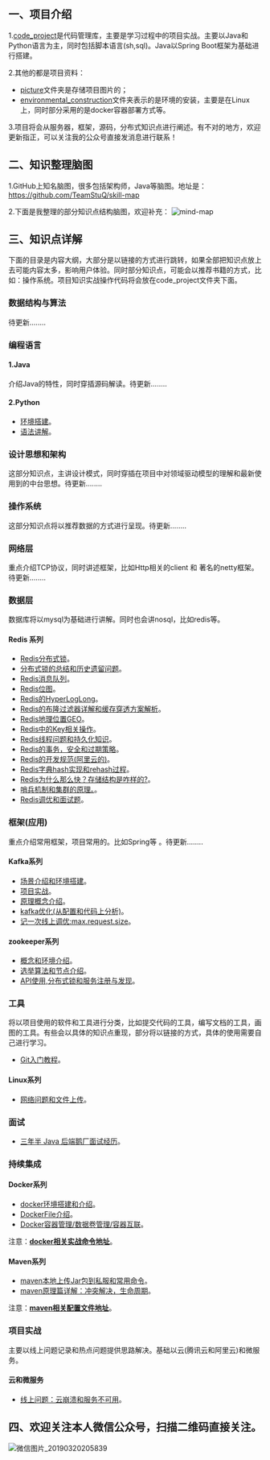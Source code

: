 ## 一、项目介绍
1.[code_project](https://github.com/zfrHJ/aaron_architecture_road/tree/master/code_project)是代码管理库，主要是学习过程中的项目实战。主要以Java和Python语言为主，同时包括脚本语言(sh,sql)。Java以Spring Boot框架为基础进行搭建。

2.其他的都是项目资料：
* [picture](https://github.com/zfrHJ/aaron_architecture_road/tree/master/picture)文件夹是存储项目图片的；  
* [environmental_construction](https://github.com/zfrHJ/aaron_architecture_road/tree/master/environmental_construction)文件夹表示的是环境的安装，主要是在Linux上，同时部分采用的是docker容器部署方式等。

3.项目将会从服务器，框架，源码，分布式知识点进行阐述。有不对的地方，欢迎更新指正，可以关注我的公众号直接发消息进行联系！

## 二、知识整理脑图
1.GitHub上知名脑图，很多包括架构师，Java等脑图。地址是：https://github.com/TeamStuQ/skill-map

2.下面是我整理的部分知识点结构脑图，欢迎补充：
![mind-map](https://github.com/zfrHJ/aaron_architecture_road/blob/master/picture/mind-map.png)

## 三、知识点详解
下面的目录是内容大纲，大部分是以链接的方式进行跳转，如果全部把知识点放上去可能内容太多，影响用户体验。同时部分知识点，可能会以推荐书籍的方式，比如：操作系统。项目知识实战操作代码将会放在code_project文件夹下面。

### 数据结构与算法
待更新........

### 编程语言

#### 1.Java
介绍Java的特性，同时穿插源码解读。待更新........

#### 2.Python
* [环境搭建](https://mp.weixin.qq.com/s/d2C_fnbhErABT8Mwhhk5OQ)。  
* [语法讲解](https://mp.weixin.qq.com/s/TQY_ciSeFKQxRv1Q5twqyw)。

### 设计思想和架构
这部分知识点，主讲设计模式，同时穿插在项目中对领域驱动模型的理解和最新使用到的中台思想。待更新........

### 操作系统
这部分知识点将以推荐数据的方式进行呈现。待更新........

### 网络层
重点介绍TCP协议，同时讲述框架，比如Http相关的client 和 著名的netty框架。待更新........

### 数据层
数据库将以mysql为基础进行讲解。同时也会讲nosql，比如redis等。

#### Redis 系列
* [Redis分布式锁](https://mp.weixin.qq.com/s/bxIZDcmh7XW5xDuiHQ61nw)。  
* [分布式锁的总结和历史遗留问题](https://mp.weixin.qq.com/s/Y3zQewWeTSIR04IGTZcV9w)。  
* [Redis消息队列](https://mp.weixin.qq.com/s/u_WN87XJ96LVlZEMuZF91w)。  
* [Redis位图](https://mp.weixin.qq.com/s/qVNmNQnd20rtvpkSz_Lr7A)。  
* [Redis的HyperLogLong](https://mp.weixin.qq.com/s/1YNMG13l0881rZvjaS2YXw)。  
* [Redis的布隆过滤器详解和缓存穿透方案解析](https://mp.weixin.qq.com/s/gKVWCGUnCL8HtIuM3U-_6g)。  
* [Redis地理位置GEO](https://mp.weixin.qq.com/s/Bt6amvb0X6CHrDM2ntPN8A)。  
* [Redis中的Key相关操作](https://mp.weixin.qq.com/s/3bELqu1aU-U-pYra9BoMMg)。  
* [Redis线程问题和持久化知识](https://mp.weixin.qq.com/s/ykiN5Vxsb_-IXzdS2lPaFQ)。  
* [Redis的事务，安全和过期策略](https://mp.weixin.qq.com/s/TxsuNnV7BgAqMjfFQBNpBA)。  
* [Redis的开发规范(阿里云的)](https://mp.weixin.qq.com/s/8DAErvYvNMRrLfUdhqqkJw)。  
* [Redis字典hash实现和rehash过程](https://mp.weixin.qq.com/s/mYkdZeULsyHbvx6OqdMSPg)。  
* [Redis为什么那么快？存储结构是咋样的?](https://mp.weixin.qq.com/s/WrXxtrw1S6_OZ7b9AsWZxg)。  
* [哨兵机制和集群的原理。](https://mp.weixin.qq.com/s/I2b6OO1Sg3vmymuAPUru-w)。  
* [Redis调优和面试题](https://mp.weixin.qq.com/s/oqWaZsahTYFudWDbfGPUbw)。  

### 框架(应用)
重点介绍常用框架，项目常用的。比如Spring等 。待更新........

#### Kafka系列
* [场景介绍和环境搭建](https://mp.weixin.qq.com/s/IKSPS5Ile3JnCSkvTrRxwA)。  
* [项目实战](https://mp.weixin.qq.com/s/GHx1GTlJFHpzQNqPpJ68LA)。  
* [原理概念介绍](https://mp.weixin.qq.com/s/77CgXVuCuq77vZfzrrVI2Q)。  
* [kafka优化(从配置和代码上分析)](https://mp.weixin.qq.com/s/Pp5Aq5SUdbXDosmWifLmrQ)。  
* [记一次线上调优:max.request.size](https://mp.weixin.qq.com/s/7QHdmIxo8AYZbhw0zcTVnQ)。

#### zookeeper系列
* [概念和环境介绍](https://mp.weixin.qq.com/s/wn0Evzf4hj6gEd2wV773UA)。
* [选举算法和节点介绍](https://mp.weixin.qq.com/s/MOfHU7R2-pG8eqb7YkHFGA)。
* [API使用,分布式锁和服务注册与发现](https://mp.weixin.qq.com/s/W1wM5UNUFRAJZA02RLvIvw)。

### 工具
将以项目使用的软件和工具进行分类，比如提交代码的工具，编写文档的工具，画图的工具。有些会以具体的知识点重现，部分将以链接的方式，具体的使用需要自己进行学习。

* [Git入门教程](https://mp.weixin.qq.com/s/WTtVh3ZS9bNMbfDB7ZkqUQ)。

#### Linux系列
* [网络问题和文件上传](https://mp.weixin.qq.com/s/ST7YNvbtl6KH20Y5jfk7EA)。

### 面试
* [三年半 Java 后端鹅厂面试经历](https://mp.weixin.qq.com/s/oAiXvB9kZ_bNjCaK8ZyaTA)。

### 持续集成

#### Docker系列
* [docker环境搭建和介绍](https://mp.weixin.qq.com/s/Rmh5rDTjl-LyT1pOagkm1A)。
* [DockerFile介绍](https://mp.weixin.qq.com/s/qtaXJDje6eFBf_27gVGoBw)。
* [Docker容器管理/数据卷管理/容器互联](https://mp.weixin.qq.com/s/_uJTlx5OIwC22s-Lc-V0xg)。

注意：[**docker相关实战命令地址**](https://github.com/zfrHJ/aaron_architecture_road/tree/master/environmental_construction/docker)。

#### Maven系列
* [maven本地上传Jar包到私服和常用命令](https://mp.weixin.qq.com/s/l82AV9-wh0aih1y-HWQSbA)。
* [maven原理篇详解：冲突解决，生命周期](https://mp.weixin.qq.com/s/Kxevch-FpDfkY2zuXUbUvw)。

注意：[**maven相关配置文件地址**](https://github.com/zfrHJ/aaron_architecture_road/tree/master/environmental_construction/maven)。

### 项目实战
主要以线上问题记录和热点问题提供思路解决。基础以云(腾讯云和阿里云)和微服务。
#### 云和微服务
* [线上问题：云崩溃和服务不可用](https://mp.weixin.qq.com/s/vLYAKW-w4eKr7JgXHPbUOw)。


## 四、欢迎关注本人微信公众号，扫描二维码直接关注。

![微信图片_20190320205839](https://github.com/zfrHJ/aaron_architecture_road/blob/master/picture/aaron.jpg)

